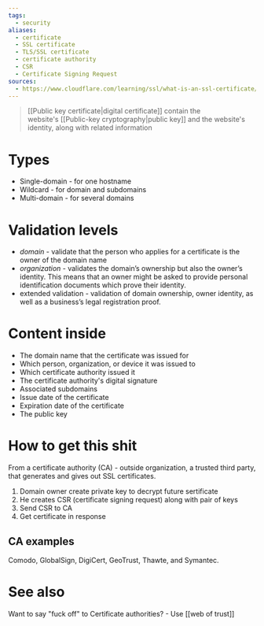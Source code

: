 ```yaml
---
tags:
  - security
aliases:
  - certificate
  - SSL certificate
  - TLS/SSL certificate
  - certificate authority
  - CSR
  - Certificate Signing Request
sources:
  - https://www.cloudflare.com/learning/ssl/what-is-an-ssl-certificate/, https://dzone.com/articles/tlsssl-certificates-part-4
---
```

> [[Public key certificate|digital certificate]] contain the website's [[Public-key cryptography|public key]] and the website's identity, along with related information

# Types
- Single-domain - for one hostname
- Wildcard - for domain and subdomains
- Multi-domain - for several domains

# Validation levels
- *domain* - validate that the person who applies for a certificate is the owner of the domain name
- *organization* - validates the domain’s ownership but also the owner’s identity. This means that an owner might be asked to provide personal identification documents which prove their identity.
- extended validation - validation of domain ownership, owner identity, as well as a business’s legal registration proof.
# Content inside
- The domain name that the certificate was issued for
- Which person, organization, or device it was issued to
- Which certificate authority issued it
- The certificate authority's digital signature
- Associated subdomains
- Issue date of the certificate
- Expiration date of the certificate
- The public key

# How to get this shit
From a certificate authority (CA) -  outside organization, a trusted third party, that generates and gives out SSL certificates.

1. Domain owner create private key to decrypt future sertificate
2. He creates CSR (certificate signing request) along with pair of keys
3. Send CSR to CA
4. Get certificate in response
## CA examples
Comodo, GlobalSign, DigiCert, GeoTrust, Thawte, and Symantec.


# See also
Want to say "fuck off" to Certificate authorities? - Use [[web of trust]]